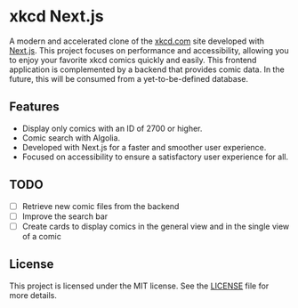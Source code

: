 # xkcd Next.js

A modern and accelerated clone of the [xkcd.com](https://xkcd.com) site developed with [Next.js](https://nextjs.org/). This project focuses on performance and accessibility, allowing you to enjoy your favorite xkcd comics quickly and easily. This frontend application is complemented by a backend that provides comic data. In the future, this will be consumed from a yet-to-be-defined database.

## Features

- Display only comics with an ID of 2700 or higher.
- Comic search with Algolia.
- Developed with Next.js for a faster and smoother user experience.
- Focused on accessibility to ensure a satisfactory user experience for all.

## TODO

- [ ] Retrieve new comic files from the backend
- [ ] Improve the search bar
- [ ] Create cards to display comics in the general view and in the single view of a comic

## License

This project is licensed under the MIT license. See the [LICENSE](LICENSE) file for more details.
